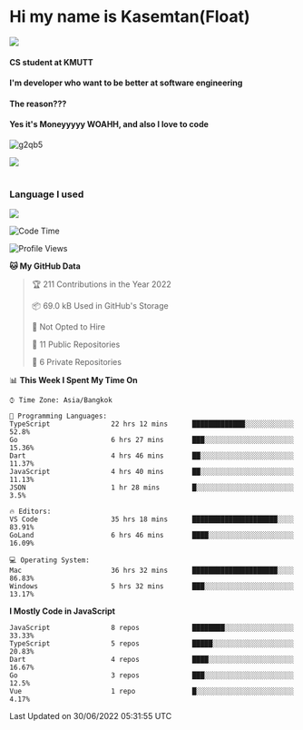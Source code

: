 # Hi my name is Kasemtan(Float)
![](https://64.media.tumblr.com/9c2a8f831efe8da556ffbf89cebb52c9/b86c1ab833a37e32-93/s1280x1920/d000dc22f75df64be2bc150f5fa69c4f6df6bb07.gifv)
#### CS student at KMUTT
#### I'm developer who want to be better at software engineering
#### The reason???
#### Yes it's Moneyyyyy WOAHH, and also I love to code
![g2qb5](https://user-images.githubusercontent.com/69688279/175812510-9235eaf7-72f7-40d3-b163-56efa9aa5c6b.gif)


[![](https://github-readme-stats.vercel.app/api?username=FloatKasemtan&show_icons=true&theme=nightowl)]()
#
### Language I used
[![](https://github-readme-stats.vercel.app/api/top-langs/?username=FloatKasemtan&layout=compact&theme=nightowl)]()
<!--START_SECTION:waka-->
![Code Time](http://img.shields.io/badge/Code%20Time-536%20hrs%2027%20mins-blue)

![Profile Views](http://img.shields.io/badge/Profile%20Views-10-blue)

**🐱 My GitHub Data** 

> 🏆 211 Contributions in the Year 2022
 > 
> 📦 69.0 kB Used in GitHub's Storage 
 > 
> 🚫 Not Opted to Hire
 > 
> 📜 11 Public Repositories 
 > 
> 🔑 6 Private Repositories  
 > 
📊 **This Week I Spent My Time On** 

```text
⌚︎ Time Zone: Asia/Bangkok

💬 Programming Languages: 
TypeScript               22 hrs 12 mins      █████████████░░░░░░░░░░░░   52.8% 
Go                       6 hrs 27 mins       ███░░░░░░░░░░░░░░░░░░░░░░   15.36% 
Dart                     4 hrs 46 mins       ██░░░░░░░░░░░░░░░░░░░░░░░   11.37% 
JavaScript               4 hrs 40 mins       ██░░░░░░░░░░░░░░░░░░░░░░░   11.13% 
JSON                     1 hr 28 mins        █░░░░░░░░░░░░░░░░░░░░░░░░   3.5%

🔥 Editors: 
VS Code                  35 hrs 18 mins      █████████████████████░░░░   83.91% 
GoLand                   6 hrs 46 mins       ████░░░░░░░░░░░░░░░░░░░░░   16.09%

💻 Operating System: 
Mac                      36 hrs 32 mins      █████████████████████░░░░   86.83% 
Windows                  5 hrs 32 mins       ███░░░░░░░░░░░░░░░░░░░░░░   13.17%

```

**I Mostly Code in JavaScript** 

```text
JavaScript               8 repos             ████████░░░░░░░░░░░░░░░░░   33.33% 
TypeScript               5 repos             █████░░░░░░░░░░░░░░░░░░░░   20.83% 
Dart                     4 repos             ████░░░░░░░░░░░░░░░░░░░░░   16.67% 
Go                       3 repos             ███░░░░░░░░░░░░░░░░░░░░░░   12.5% 
Vue                      1 repo              █░░░░░░░░░░░░░░░░░░░░░░░░   4.17%

```



 Last Updated on 30/06/2022 05:31:55 UTC
<!--END_SECTION:waka-->
<!--
**FloatKasemtan/FloatKasemtan** is a ✨ _special_ ✨ repository because its `README.md` (this file) appears on your GitHub profile.

Here are some ideas to get you started:

- 🔭 I’m currently working on ...
- 🌱 I’m currently learning ...
- 👯 I’m looking to collaborate on ...
- 🤔 I’m looking for help with ...
- 💬 Ask me about ...
- 📫 How to reach me: ...
- 😄 Pronouns: ...
- ⚡ Fun fact: ...
-->
